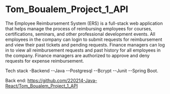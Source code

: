 # Tom_Boualem_Project_1_API


The Employee Reimbursement System (ERS) is a full-stack web application that helps manage the process of reimbursing employees for courses, 
certifications, seminars, and other professional development events. All employees in the company can login to submit requests for reimbursement and 
view their past tickets and pending requests. Finance managers can log in to view all reimbursement requests and past history for all employees in the company.
Finance managers are authorized to approve and deny requests for expense reimbursement.

Tech stack -Backend --Java --Postgresql --Bcrypt --Junit --Spring Boot.

Back end: https://github.com/220214-Java-React/Tom_Boualem_Project_1_API





